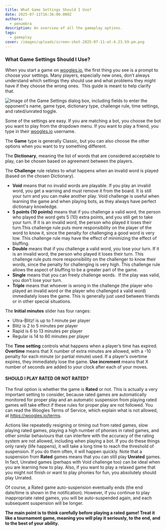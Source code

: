 ```yaml
---
title: What Game Settings Should I Use?
date: 2025-07-11T16:36:00.000Z
authors:
  - penumbra
description: An overview of all the gameplay options.
tags:
  - gameplay
cover: /images/uploads/screen-shot-2025-07-11-at-4.23.59-pm.png
---
```

### **What Game Settings Should I Use?**

When you start a game on [woogles.io](http://woogles.io), the first thing you see is a prompt to choose your settings. Many players, especially new ones, don’t always understand which settings they should use and what problems they might have if they choose the wrong ones.  This guide is meant to help clarify that.

![Image of the Game Settings dialog box, including fields to enter the opponent's name, game type, dictionary type, challenge rule, time settings, and rated/unrated toggle.](/images/uploads/screen-shot-2025-07-11-at-4.32.46-pm.png "Woogles Game Settings")

Some of the settings are easy. If you are matching a bot, you choose the bot you want to play from the dropdown menu. If you want to play a friend, you type in their [woogles.io](http://woogles.io) username.

The **Game** type is generally Classic, but you can also choose the other options when you want to try something different.

The **Dictionary**, meaning the list of words that are considered acceptable to play, can be chosen based on agreement between the players.

The **Challenge** rule relates to what happens when an invalid word is played (based on the chosen Dictionary).

* **Void** means that no invalid words are playable. If you play an invalid word, you get a warning and must remove it from the board. It is still your turn and you can make another play. Void challenge is useful when learning the game and when playing bots, as they always have perfect dictionary knowledge.
* **5 points (10 points)** means that if you challenge a valid word, the person who played the word gets 5 (10) extra points, and you still get to take your turn. If it is an invalid word, the person who played it loses their turn.This challenge rule puts more responsibility on the player of the word to know it, since the penalty for challenging a good word is very low. This challenge rule may have the effect of minimizing the effect of bluffing. 
* **Double** means that if you challenge a valid word, you lose your turn. If it is an invalid word, the person who played it loses their turn. This challenge rule puts more responsibility on the challenger to know their words, since the penalty for challenging is very high. This challenge rule allows the aspect of bluffing to be a greater part of the game.
* **Single** means that you can freely challenge words.  If the play was valid, you don’t lose your turn. 
* **Triple** means that whoever is wrong in the challenge (the player who played an invalid word or the player who challenged a valid word) immediately loses the game. This is generally just used between friends or in other special situations.

The **Initial minutes** slider has four ranges:

* Ultra-Blitz! is up to 1 minute per player
* Blitz is 2 to 5 minutes per player
* Rapid is 6 to 13 minutes per player
* Regular is 14 to 60 minutes per player

The **Time setting** controls what happens when a player’s time has expired.  **Overtime** means that X number of extra minutes are allowed, with a -10 penalty for each minute (or partial minute) used. If a player’s overtime expires, they immediately lose the game. **Use increment** means that X number of seconds are added to your clock after each of your moves.

#### SHOULD I PLAY RATED OR NOT RATED?

The final option is whether the game is **Rated** or not. This is actually a very important setting to consider, because rated games are automatically monitored for proper play and an automatic suspension from playing rated games will take effect if these rules for proper play are not followed. You can read the Woogles Terms of Service, which explain what is not allowed, at <https://woogles.io/terms>. 

Actions like repeatedly resigning or timing out from rated games, slow playing rated games, playing a high number of phonies in rated games, and other similar behaviours that can interfere with the accuracy of the rating system are not allowed, including when playing a bot. If you do these things only rarely (life happens), it will take a long time to reach the threshold of suspension. If you do them often, it will happen quickly. Note that a suspension from **Rated** games means that you can still play **Unrated** games. In fact, Unrated games (perhaps with Void challenge too) can be ideal when you are learning how to play. Also, if you want to play a relaxed game that you might not finish or want to play phonies for fun, you absolutely should play Unrated.  

Of course, a Rated game auto-suspension eventually ends (the end date/time is shown in the notification). However, if you continue to play inappropriate rated games, you will be auto-suspended again, and each subsequent suspension will be longer. 

**The main point is to think carefully before playing a rated game! Treat it like a tournament game, meaning you will play it seriously, to the end, and to the best of your ability.**
